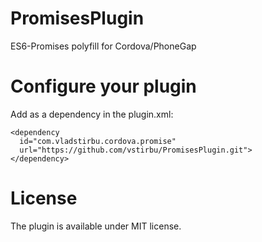 # PromisesPlugin

ES6-Promises polyfill for Cordova/PhoneGap

# Configure your plugin

Add as a dependency in the plugin.xml:

```
<dependency
  id="com.vladstirbu.cordova.promise"
  url="https://github.com/vstirbu/PromisesPlugin.git">
</dependency>
```

# License

The plugin is available under MIT license.
